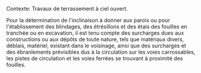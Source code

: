 Contexte: Travaux de terrassement à ciel ouvert.

Pour la détermination de l'inclinaison à donner aux parois ou pour l'établissement des blindages, des étrésillons et des étais des fouilles en tranchée ou en excavation, il est tenu compte des surcharges dues aux constructions ou aux dépôts de toute nature, tels que matériaux divers, déblais, matériel, existant dans le voisinage, ainsi que des surcharges et des ébranlements prévisibles dus à la circulation sur les voies carrossables, les pistes de circulation et les voies ferrées se trouvant à proximité des fouilles.